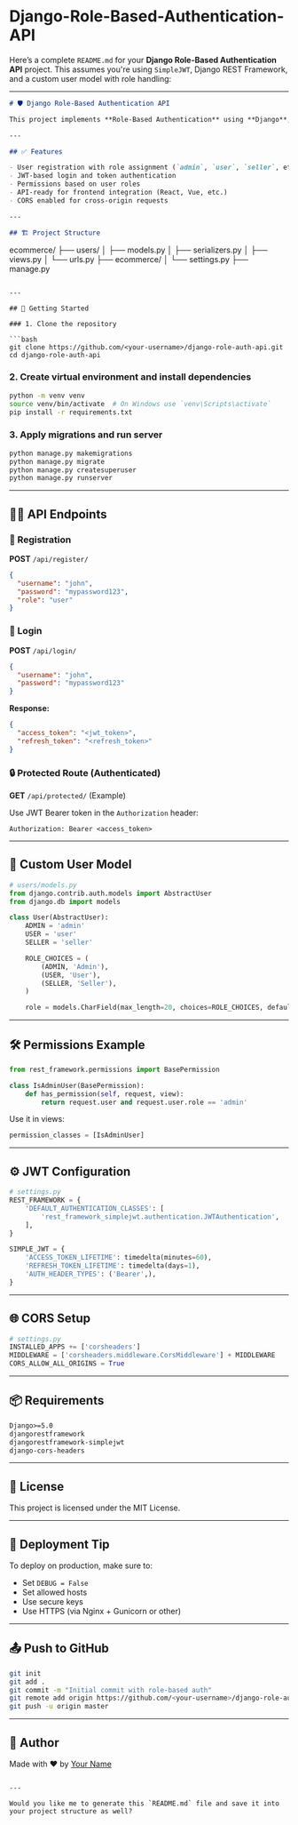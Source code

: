 # Django-Role-Based-Authentication-API
Here’s a complete `README.md` for your **Django Role-Based Authentication API** project. This assumes you're using `SimpleJWT`, Django REST Framework, and a custom user model with role handling:

---

```markdown
# 🛡️ Django Role-Based Authentication API

This project implements **Role-Based Authentication** using **Django**, **Django REST Framework**, and **JWT (JSON Web Tokens)** with **SimpleJWT**.

---

## ✅ Features

- User registration with role assignment (`admin`, `user`, `seller`, etc.)
- JWT-based login and token authentication
- Permissions based on user roles
- API-ready for frontend integration (React, Vue, etc.)
- CORS enabled for cross-origin requests

---

## 🏗️ Project Structure

```

ecommerce/
├── users/
│   ├── models.py
│   ├── serializers.py
│   ├── views.py
│   └── urls.py
├── ecommerce/
│   └── settings.py
├── manage.py

````

---

## 🚀 Getting Started

### 1. Clone the repository

```bash
git clone https://github.com/<your-username>/django-role-auth-api.git
cd django-role-auth-api
````

### 2. Create virtual environment and install dependencies

```bash
python -m venv venv
source venv/bin/activate  # On Windows use `venv\Scripts\activate`
pip install -r requirements.txt
```

### 3. Apply migrations and run server

```bash
python manage.py makemigrations
python manage.py migrate
python manage.py createsuperuser
python manage.py runserver
```

---

## 🧑‍💻 API Endpoints

### 🔐 Registration

**POST** `/api/register/`

```json
{
  "username": "john",
  "password": "mypassword123",
  "role": "user"
}
```

### 🔑 Login

**POST** `/api/login/`

```json
{
  "username": "john",
  "password": "mypassword123"
}
```

**Response:**

```json
{
  "access_token": "<jwt_token>",
  "refresh_token": "<refresh_token>"
}
```

### 🔒 Protected Route (Authenticated)

**GET** `/api/protected/` (Example)

Use JWT Bearer token in the `Authorization` header:

```
Authorization: Bearer <access_token>
```

---

## 🧠 Custom User Model

```python
# users/models.py
from django.contrib.auth.models import AbstractUser
from django.db import models

class User(AbstractUser):
    ADMIN = 'admin'
    USER = 'user'
    SELLER = 'seller'

    ROLE_CHOICES = (
        (ADMIN, 'Admin'),
        (USER, 'User'),
        (SELLER, 'Seller'),
    )

    role = models.CharField(max_length=20, choices=ROLE_CHOICES, default=USER)
```

---

## 🛠️ Permissions Example

```python
from rest_framework.permissions import BasePermission

class IsAdminUser(BasePermission):
    def has_permission(self, request, view):
        return request.user and request.user.role == 'admin'
```

Use it in views:

```python
permission_classes = [IsAdminUser]
```

---

## ⚙️ JWT Configuration

```python
# settings.py
REST_FRAMEWORK = {
    'DEFAULT_AUTHENTICATION_CLASSES': [
        'rest_framework_simplejwt.authentication.JWTAuthentication',
    ],
}

SIMPLE_JWT = {
    'ACCESS_TOKEN_LIFETIME': timedelta(minutes=60),
    'REFRESH_TOKEN_LIFETIME': timedelta(days=1),
    'AUTH_HEADER_TYPES': ('Bearer',),
}
```

---

## 🌐 CORS Setup

```python
# settings.py
INSTALLED_APPS += ['corsheaders']
MIDDLEWARE = ['corsheaders.middleware.CorsMiddleware'] + MIDDLEWARE
CORS_ALLOW_ALL_ORIGINS = True
```

---

## 📦 Requirements

```txt
Django>=5.0
djangorestframework
djangorestframework-simplejwt
django-cors-headers
```

---

## 🧾 License

This project is licensed under the MIT License.

---

## 📡 Deployment Tip

To deploy on production, make sure to:

* Set `DEBUG = False`
* Set allowed hosts
* Use secure keys
* Use HTTPS (via Nginx + Gunicorn or other)

---

## 📤 Push to GitHub

```bash
git init
git add .
git commit -m "Initial commit with role-based auth"
git remote add origin https://github.com/<your-username>/django-role-auth-api.git
git push -u origin master
```

---

## 👋 Author

Made with ❤️ by [Your Name](mailto:your.email@example.com)

```

---

Would you like me to generate this `README.md` file and save it into your project structure as well?
```
